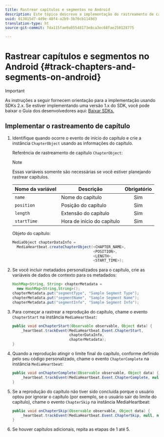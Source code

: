 ```yaml
---
title: Rastrear capítulos e segmentos no Android
description: Este tópico descreve a implementação do rastreamento de capítulo e segmento usando o SDK do Media no Android.
uuid: 013815d7-4d9e-48f4-a2b9-3b70cb1149d3
translation-type: ht
source-git-commit: 7da115fae0a05548173e8ca3ec68fae250128775

---
```



# Rastrear capítulos e segmentos no Android {#track-chapters-and-segments-on-android}

>[!IMPORTANT]
>
>As instruções a seguir fornecem orientação para a implementação usando SDKs 2.x. Se estiver implementando uma versão 1.x do SDK, você pode baixar o Guia dos desenvolvedores aqui: [Baixar SDKs.](/help/sdk-implement/download-sdks.md)

## Implementar o rastreamento de capítulo

1. Identifique quando ocorre o evento de início do capítulo e crie a instância `ChapterObject` usando as informações do capítulo.

   Referência de rastreamento de capítulo `ChapterObject`:

   >[!NOTE]
   >
   >Essas variáveis somente são necessárias se você estiver planejando rastrear capítulos.

   | Nome da variável | Descrição | Obrigatório |
   | --- | --- | :---: |
   | `name` | Nome do capítulo | Sim |
   | `position` | Posição do capítulo | Sim |
   | `length` | Extensão do capítulo | Sim |
   | `startTime` | Hora de início do capítulo | Sim |

   Objeto do capítulo:

   ```java
   MediaObject chapterDataInfo =  
     MediaHeartbeat.createChapterObject(<CHAPTER_NAME>,  
                                        <POSITION>,  
                                        <LENGTH>,  
                                        <START_TIME>);
   ```

1. Se você incluir metadados personalizados para o capítulo, crie as variáveis de dados de contexto para os metadados:

   ```java
   HashMap<String, String> chapterMetadata =  
     new HashMap<String,String>(); 
   chapterMetadata.put("segmentType", "Sample Segment Type"); 
   chapterMetadata.put("segmentName", "Sample Segment Name"); 
   chapterMetadata.put("segmentInfo", "Sample Segment Info");
   ```

1. Para começar a rastrear a reprodução do capítulo, chame o evento `ChapterStart` na instância `MediaHeartbeat`:

   ```java
   public void onChapterStart(Observable observable, Object data) {  
       _heartbeat.trackEvent(MediaHeartbeat.Event.ChapterStart,  
                             chapterDataInfo,  
                             chapterMetadata); 
   }
   ```

1. Quando a reprodução atingir o limite final do capítulo, conforme definido pelo seu código personalizado, chame o evento `ChapterComplete` na instância `MediaHeartbeat`:

   ```java
   public void onChapterComplete(Observable observable, Object data) {  
       _heartbeat.trackEvent(MediaHeartbeat.Event.ChapterComplete, null, null); 
   }
   ```

1. Se a reprodução do capítulo não tiver sido concluída porque o usuário optou por ignorar o capítulo (por exemplo, se o usuário sair do limite do capítulo), chame o evento `ChapterSkip` na instância MediaHeartbeat:

   ```java
   public void onChapterSkip(Observable observable, Object data) {  
       _heartbeat.trackEvent(MediaHeartbeat.Event.ChapterSkip, null, null); 
   }
   ```

1. Se houver capítulos adicionais, repita as etapas de 1 até 5.

